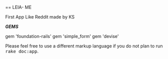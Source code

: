== LEIA- ME

First App Like Reddit made by KS

***GEMS***

gem 'foundation-rails'
gem 'simple_form'
gem 'devise'


Please feel free to use a different markup language if you do not plan to run
<tt>rake doc:app</tt>.
